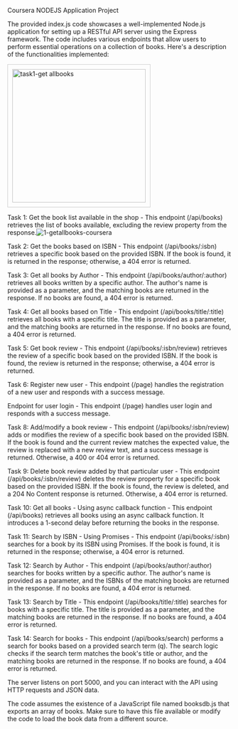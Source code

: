 Coursera NODEJS Application Project 

The provided index.js code showcases a well-implemented Node.js application for setting up a RESTful API server using the Express framework. The code includes various endpoints that allow users to perform essential operations on a collection of books. Here's a description of the functionalities implemented:

<div style="border: 1px solid #ccc; padding: 10px; display: inline-block;">
  <img src="https://user-images.githubusercontent.com/134360221/aea42c0b-3c14-473d-ab4e-a90659738682.png" alt="task1-get allbooks" width="300px">
</div>

Task 1: Get the book list available in the shop - This endpoint (/api/books) retrieves the list of books available, excluding the review property from the response.![1-getallbooks-coursera](https://github.com/poliklinikvildan/expressBookReviews/assets/134360221/aea42c0b-3c14-473d-ab4e-a90659738682)


Task 2: Get the books based on ISBN - This endpoint (/api/books/:isbn) retrieves a specific book based on the provided ISBN. If the book is found, it is returned in the response; otherwise, a 404 error is returned.

Task 3: Get all books by Author - This endpoint (/api/books/author/:author) retrieves all books written by a specific author. The author's name is provided as a parameter, and the matching books are returned in the response. If no books are found, a 404 error is returned.

Task 4: Get all books based on Title - This endpoint (/api/books/title/:title) retrieves all books with a specific title. The title is provided as a parameter, and the matching books are returned in the response. If no books are found, a 404 error is returned.

Task 5: Get book review - This endpoint (/api/books/:isbn/review) retrieves the review of a specific book based on the provided ISBN. If the book is found, the review is returned in the response; otherwise, a 404 error is returned.

Task 6: Register new user - This endpoint (/page) handles the registration of a new user and responds with a success message.

Endpoint for user login - This endpoint (/page) handles user login and responds with a success message. 

Task 8: Add/modify a book review - This endpoint (/api/books/:isbn/review) adds or modifies the review of a specific book based on the provided ISBN. If the book is found and the current review matches the expected value, the review is replaced with a new review text, and a success message is returned. Otherwise, a 400 or 404 error is returned.

Task 9: Delete book review added by that particular user - This endpoint (/api/books/:isbn/review) deletes the review property for a specific book based on the provided ISBN. If the book is found, the review is deleted, and a 204 No Content response is returned. Otherwise, a 404 error is returned.

Task 10: Get all books - Using async callback function - This endpoint (/api/books) retrieves all books using an async callback function. It introduces a 1-second delay before returning the books in the response.

Task 11: Search by ISBN - Using Promises - This endpoint (/api/books/:isbn) searches for a book by its ISBN using Promises. If the book is found, it is returned in the response; otherwise, a 404 error is returned.

Task 12: Search by Author - This endpoint (/api/books/author/:author) searches for books written by a specific author. The author's name is provided as a parameter, and the ISBNs of the matching books are returned in the response. If no books are found, a 404 error is returned.

Task 13: Search by Title - This endpoint (/api/books/title/:title) searches for books with a specific title. The title is provided as a parameter, and the matching books are returned in the response. If no books are found, a 404 error is returned.

Task 14: Search for books - This endpoint (/api/books/search) performs a search for books based on a provided search term (q). 
The search logic checks if the search term matches the book's title or author, and the matching books are returned in the response. If no books are found, a 404 error is returned.

The server listens on port 5000, and you can interact with the API using HTTP requests and JSON data.   

The code assumes the existence of a JavaScript file named booksdb.js that exports an array of books. Make sure to have this file available or modify the code to load the book data from a different source.
